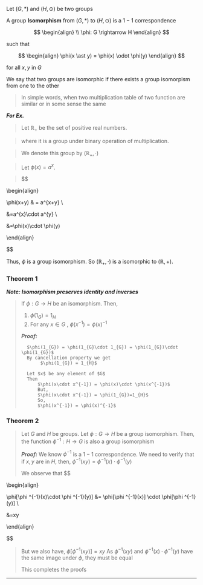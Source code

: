 Let $(G, \ast)$ and $(H,\odot)$ be two groups

A group **Isomorphism** from $(G, \ast)$ to $(H, \odot)$ is a $1-1$ correspondence 

$$
\begin{align} \\
\phi: G \rightarrow H
\end{align}
$$

such that 

$$
\begin{align}
\phi(x \ast y) =   \phi(x) \odot \phi(y)
\end{align}
$$

for all $x,y$ in $G$

We say that two groups are isomorphic if there exists a group isomorpism from one to the other

> In simple words, when two multiplication table of two function are similar or in some sense the same

***For Ex.***

>Let $\mathbb{R}_{+}$ be the set of positive real numbers.

>where it is a group under binary operation of multiplication.

>We denote this group by $(\mathbb{R}_{+}, \cdot)$

>

>Let $\phi(x)=a^{x}$.

>
> $$
>

\begin{align}

\phi(x+y)  & = a^{x+y} \\

&=a^{x}\cdot a^{y} \\

&=\phi(x)\cdot \phi(y)

\end{align}

$$

Thus, $\phi$ is a group isomorphism. So $(\mathbb{R}_{+}, \cdot)$ is a isomorphic to $(\mathbb{R}, +)$.

### Theorem 1
***Note: Isomorphism preserves identity and inverses***
>If $\phi: G \rightarrow H$ be an isomorphism. Then,
>
>	1. $\phi(1_{G}) = 1_{H}$
>	2. For any $x \in G$ , $\phi(x^{-1}) = \phi(x)^{-1}$
>	
>	***Proof:***
>	
>		$\phi(1_{G}) = \phi(1_{G}\cdot 1_{G}) = \phi(1_{G})\cdot \phi(1_{G})$
>		By cancellation property we get
>			 $\phi(1_{G}) = 1_{H}$
>		
>		Let $x$ be any element of $G$
>		Then
>			$\phi(x\cdot x^{-1}) = \phi(x)\cdot \phi(x^{-1})$
>			But,
>			$\phi(x\cdot x^{-1}) = \phi(1_{G})=1_{H}$
>			So,
>			$\phi(x^{-1}) = \phi(x)^{-1}$
>


### Theorem 2
> Let $G$ and $H$ be groups. Let $\phi:G \rightarrow H$ be a group isomorphism.
> Then, the function $\phi ^{-1}: H \rightarrow G$ is also a group isomorphism
> 
> ***Proof:***
> 	We know $\phi ^{-1}$ is a $1-1$ correspondence.
> 	We need to verify that if $x, y$ are in $H$, then,
> 		$\phi ^{-1}(xy) = \phi ^{-1}(x)\cdot \phi ^{-1}(y)$
> 	
> 	We observe that
$$

\begin{align}

\phi[\phi ^{-1}(x)\cdot \phi ^{-1}(y)] &= \phi[\phi ^{-1}(x)] \cdot \phi[\phi ^{-1}(y)] \\

&=xy

\end{align} 

$$
>	But we also have,
>		$\phi[\phi ^{-1}(xy)] = xy$
>	 As $\phi ^{-1}(xy)$ and $\phi ^{-1}(x)\cdot \phi ^{-1}(y)$
>	 have the same image under $\phi$, they must be equal
>	 
>	 This completes the proofs
>


---------------------------------------------------
